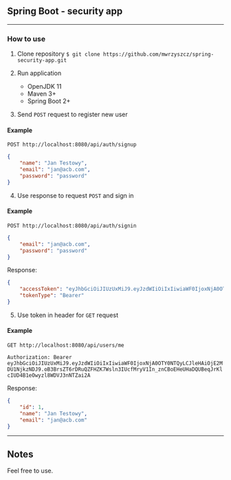 ## Spring Boot - security app

---

### How to use

1. Clone repository `$ git clone https://github.com/mwrzyszcz/spring-security-app.git`
2. Run application
    * OpenJDK 11
    * Maven 3+
    * Spring Boot 2+

3. Send `POST` request to register new user

#### Example
`POST http://localhost:8080/api/auth/signup`
```json
{
	"name": "Jan Testowy",
	"email": "jan@acb.com",
	"password": "password"
}
```

4. Use response to request `POST` and sign in
#### Example
`POST http://localhost:8080/api/auth/signin`

```json
{
	"email": "jan@acb.com",
	"password": "password"
}
```
Response:
```json
{
    "accessToken": "eyJhbGciOiJIUzUxMiJ9.eyJzdWIiOiIxIiwiaWF0IjoxNjA0OTY1MTQ4LCJleHAiOjE2MDU1Njk5NDh9.OW1eHiNKu2yivFS6NnsXtEtrjMTtu9BfKOwV4mMYWbkvYUVuv1tp2QeUwzgIoJwgopScj1SlvHTVaDeaGj6U_w",
    "tokenType": "Bearer"
}
```

5. Use token in header for `GET` request
#### Example
`GET http://localhost:8080/api/users/me`

`Authorization: Bearer eyJhbGciOiJIUzUxMiJ9.eyJzdWIiOiIxIiwiaWF0IjoxNjA0OTY0NTQyLCJleHAiOjE2MDU1NjkzNDJ9.oB3BrsZT6rDRuQZFHZK7Wsln3IUcfMryV1In_znCBoEHeUHaDQUBeqJrKlcIUD4B1eOwyzl8WDVJ3nNTZai2A`

Response:
```json
{
    "id": 1,
    "name": "Jan Testowy",
    "email": "jan@acb.com"
}
```
---
## Notes
Feel free to use.